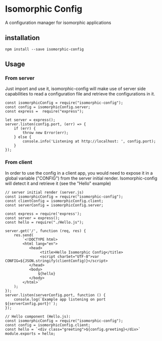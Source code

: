 # Isomorphic Config
A configuration manager for isomorphic applications

## installation
```
npm install --save isomorphic-config
```

## Usage
### From server

Just import and use it, isomorphic-config will make use of server side capabilities to read a configuration file and retrieve the configurations in it.
```
const isomorphicConfig = require("isomorphic-config");
const config = isomorphicConfig.server;
const express =  require("express");

let server = express();
server.listen(config.port, (err) => {
    if (err) {
        throw new Error(err);
    } else {
        console.info('Listening at http://localhost: ', config.port);
    }
});

```

### From client
In order to use the config in a client app, you would need to expose it in a global variable ("CONFIG") from the server initial render.
Isomorphic-config will detect it and retrieve it (see the "Hello" example)

```
// server initial render (server.js)
const isomorphicConfig = require("isomorphic-config");
const clientConfig = isomorphicConfig.client;
const serverConfig = isomorphicConfig.server;

const express = require('express');
const server = express();
const hello = require("./Hello.js");

server.get('/', function (req, res) {
    res.send(
        `<!DOCTYPE html>
        <html lang="en">
           <head>
                <title>Hello Isomorphic Config</title>
                <script charSet="UTF-8">var CONFIG=${JSON.stringify(clientConfig)}</script>
           </head>
           <body>
               ${hello}
           </body>
        </html>`
    );
});
server.listen(serverConfig.port, function () {
    console.log(`Example app listening on port ${serverConfig.port}!`);
});

// Hello component (Hello.js):
const isomorphicConfig = require("isomorphic-config");
const config = isomorphicConfig.client;
const hello = `<div class="greeting">${config.greeting}</div>`
module.exports = hello;

```